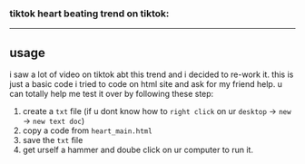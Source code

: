 ### tiktok heart beating trend on tiktok:

---

## usage

i saw a lot of video on tiktok abt this trend and i decided to re-work it. this is just a basic code i tried to code on html site and ask for my friend help. u can totally help me test it over by following these step:

1. create a `txt` file (if u dont know how to `right click` on ur `desktop` -> `new` -> `new text doc`)
2. copy a code from `heart_main.html` 
3. save the `txt` file
4. get urself a hammer and doube click on ur computer to run it. 
